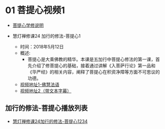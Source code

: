# 01 菩提心视频1

- [菩提心学修说明](https://fohuifayu.com/index.php/huideng-jiangtang/chanxiuke/zen-04/8657-zen04-ptx)

- 慧灯禅修课24 加行的修法-菩提心1 
  - 时间：2018年5月12日
  - 概述:
    - 菩提心是大乘佛教的精华。本课是五加行中菩提心修法的第一课，首先介绍了修菩提心的基础，接着通过讲解《入菩萨行论》第一品和《华严经》的相关内容，阐释了菩提心在积资净障等方面不可思议的功德。
  - [视频地址1-佛慧法语](https://fohuifayu.com/index.php/huideng-jiangtang/chanxiuke/zen-04/2788-l18078)
  - [视频地址2（带文本字幕）](/video#慧灯禅修课第四册/02-1%20慧灯禅修课24%20加行的修法-菩提心1.mp4)

## 加行的修法-菩提心播放列表

- [慧灯禅修课24加行的修法-菩提心1234](/playlist/?urls=慧灯禅修课第四册/02-1%20慧灯禅修课24%20加行的修法-菩提心1.mp4^33@慧灯禅修课24加行的修法-菩提心1|慧灯禅修课第四册/02-2%20慧灯禅修课25%20加行的修法-菩提心2.mp4^33@慧灯禅修课25加行的修法-菩提心2|慧灯禅修课第四册/02-3%20慧灯禅修课26%20加行的修法-菩提心3.mp4^33@慧灯禅修课26加行的修法-菩提心3|慧灯禅修课第四册/02-4%20慧灯禅修课27%20加行的修法-菩提心4.mp4^33@慧灯禅修课27加行的修法-菩提心4)

